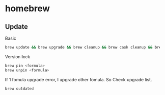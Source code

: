 homebrew
===

## Update

Basic
```bash
brew update && brew upgrade && brew cleanup && brew cask cleanup && brew doctor && brew cask doctor;
```

Version lock
```bash
brew pin <formula>
brew unpin <formula>
```

If 1 fomula upgrade error, I upgrade other fomula. So Check upgrade list.
```bash
brew outdated
```

